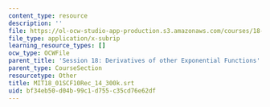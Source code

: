 ```yaml
---
content_type: resource
description: ''
file: https://ol-ocw-studio-app-production.s3.amazonaws.com/courses/18-01sc-single-variable-calculus-fall-2010/bf34eb50d04b99c1d755c35cd76e62df_MIT18_01SCF10Rec_14_300k.srt
file_type: application/x-subrip
learning_resource_types: []
ocw_type: OCWFile
parent_title: 'Session 18: Derivatives of other Exponential Functions'
parent_type: CourseSection
resourcetype: Other
title: MIT18_01SCF10Rec_14_300k.srt
uid: bf34eb50-d04b-99c1-d755-c35cd76e62df
---
```

